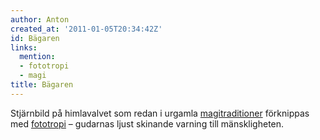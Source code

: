 ```yaml
---
author: Anton
created_at: '2011-01-05T20:34:42Z'
id: Bägaren
links:
  mention:
  - fototropi
  - magi
title: Bägaren
---
```


Stjärnbild på himlavalvet som redan i urgamla [magitraditioner] förknippas med [fototropi] –
gudarnas ljust skinande varning till mänskligheten.

  [magitraditioner]: magi
  [fototropi]: fototropi

